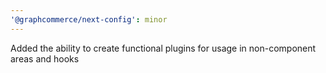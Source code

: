 ```yaml
---
'@graphcommerce/next-config': minor
---
```


Added the ability to create functional plugins for usage in non-component areas and hooks
